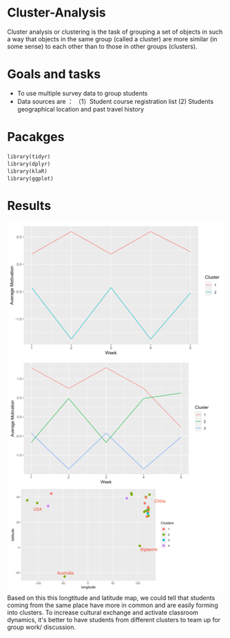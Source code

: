 # Cluster-Analysis
Cluster analysis or clustering is the task of grouping a set of objects in such a way that objects in the same group (called a cluster) are more similar (in some sense) to each other than to those in other groups (clusters).

# Goals and tasks
- To use multiple survey data to group students
- Data sources are ： （1）Student course registration list (2) Students geographical location and past travel history

# Pacakges
`library(tidyr)`<br>
`library(dplyr)`<br>
`library(klaR)`<br>
`library(ggplot)`

# Results
<img src="./p1.png" alt="Editor" width="800">

<img src="./p2.png" alt="Editor" width="800">

<img src="./p3.png" alt="Editor" width="800">
Based on this this longtitude and latitude map, we could tell that students coming from the same place have more in common and are easily forming into clusters. To increase cultural exchange and activate classroom dynamics, it's better to have students from different clusters to team up for group work/ discussion.
